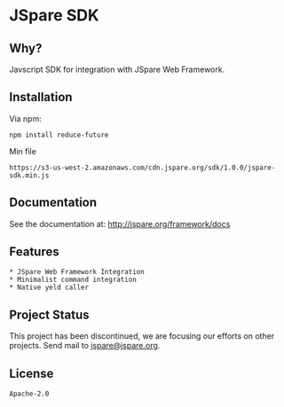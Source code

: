 # JSpare SDK

## Why?

Javscript SDK for integration with JSpare Web Framework.

## Installation

Via npm:

	npm install reduce-future

Min file

	https://s3-us-west-2.amazonaws.com/cdn.jspare.org/sdk/1.0.0/jspare-sdk.min.js

## Documentation

See the documentation at: http://jspare.org/framework/docs 
   
## Features

	* JSpare Web Framework Integration
	* Minimalist command integration
	* Native yeld caller
	
## Project Status

This project has been discontinued, we are focusing our efforts on other projects. Send mail to jspare@jspare.org.

## License

	Apache-2.0
